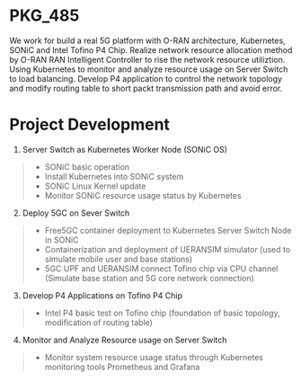 # PKG_485
We work for build a real 5G platform with O-RAN architecture, Kubernetes, SONiC and Intel Tofino P4 Chip. Realize network resource allocation method by O-RAN RAN Intelligent Controller to rise the network resource utiliztion. Using Kubernetes to monitor and analyze resource usage on Server Switch to load balancing. Develop P4 application to control the network topology and modify routing table to short packt transmission path and avoid error.

# Project Development
1. Server Switch as Kubernetes Worker Node (SONiC OS)
>* SONiC basic operation
>* Install Kubernetes into SONiC system 
>* SONiC Linux Kernel update
>* Monitor SONiC resource usage status by Kubernetes
2. Deploy 5GC on Sever Switch
>* Free5GC container deployment to Kubernetes Server Switch Node in SONiC
>* Containerization and deployment of UERANSIM simulator (used to simulate mobile user and base stations)
>* 5GC UPF and UERANSIM connect Tofino chip via CPU channel (Simulate base station and 5G core network connection)
3. Develop P4 Applications on Tofino P4 Chip
>* Intel P4 basic test on Tofino chip (foundation of basic topology, modification of routing table)
4. Monitor and Analyze Resource usage on Server Switch
>* Monitor system resource usage status through Kubernetes monitoring tools Prometheus and Grafana
